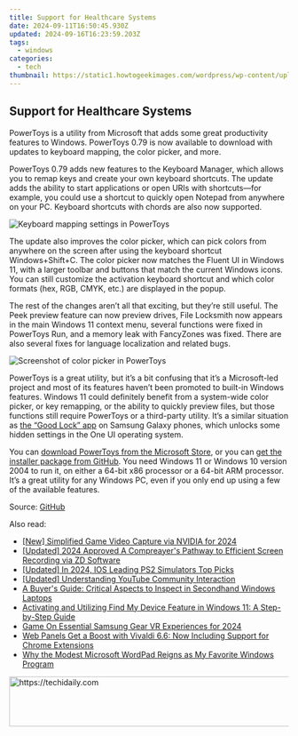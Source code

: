 ```yaml
---
title: Support for Healthcare Systems
date: 2024-09-11T16:50:45.930Z
updated: 2024-09-16T16:23:59.203Z
tags:
  - windows
categories:
  - tech
thumbnail: https://static1.howtogeekimages.com/wordpress/wp-content/uploads/2024/03/powertoys1.jpg
---
```


## Support for Healthcare Systems

PowerToys is a utility from Microsoft that adds some great productivity features to Windows. PowerToys 0.79 is now available to download with updates to keyboard mapping, the color picker, and more.

 PowerToys 0.79 adds new features to the Keyboard Manager, which allows you to remap keys and create your own keyboard shortcuts. The update adds the ability to start applications or open URIs with shortcuts—for example, you could use a shortcut to quickly open Notepad from anywhere on your PC. Keyboard shortcuts with chords are also now supported.

![Keyboard mapping settings in PowerToys](https://static1.howtogeekimages.com/wordpress/wp-content/uploads/2024/03/clipboard-mar-4-2024-at-2-53-pm.png) 

 The update also improves the color picker, which can pick colors from anywhere on the screen after using the keyboard shortcut Windows+Shift+C. The color picker now matches the Fluent UI in Windows 11, with a larger toolbar and buttons that match the current Windows icons. You can still customize the activation keyboard shortcut and which color formats (hex, RGB, CMYK, etc.) are displayed in the popup.

 The rest of the changes aren’t all that exciting, but they’re still useful. The Peek preview feature can now preview drives, File Locksmith now appears in the main Windows 11 context menu, several functions were fixed in PowerToys Run, and a memory leak with FancyZones was fixed. There are also several fixes for language localization and related bugs.

![Screenshot of color picker in PowerToys](https://static1.howtogeekimages.com/wordpress/wp-content/uploads/2024/03/clipboard-mar-4-2024-at-3-33-pm.png) 

 PowerToys is a great utility, but it’s a bit confusing that it’s a Microsoft-led project and most of its features haven’t been promoted to built-in Windows features. Windows 11 could definitely benefit from a system-wide color picker, or key remapping, or the ability to quickly preview files, but those functions still require PowerToys or a third-party utility. It’s a similar situation as [the “Good Lock” app](https://extra-skills.techidaily.com/in-2024-metaverse-mastery-rapidly-assemble-your-digital-self/) on Samsung Galaxy phones, which unlocks some hidden settings in the One UI operating system.

 You can [download PowerToys from the Microsoft Store](https://apps.microsoft.com/detail/xp89dcgq3k6vld), or you can [get the installer package from GitHub](https://github.com/microsoft/PowerToys/releases/latest/). You need Windows 11 or Windows 10 version 2004 to run it, on either a 64-bit x86 processor or a 64-bit ARM processor. It’s a great utility for any Windows PC, even if you only end up using a few of the available features.

 Source: [GitHub](https://github.com/microsoft/PowerToys/releases/tag/v0.79.0)

<ins class="adsbygoogle"
     style="display:block"
     data-ad-format="autorelaxed"
     data-ad-client="ca-pub-7571918770474297"
     data-ad-slot="1223367746"></ins>

<ins class="adsbygoogle"
     style="display:block"
     data-ad-client="ca-pub-7571918770474297"
     data-ad-slot="8358498916"
     data-ad-format="auto"
     data-full-width-responsive="true"></ins>

<span class="atpl-alsoreadstyle">Also read:</span>
<div><ul>
<li><a href="https://video-screen-grab.techidaily.com/new-simplified-game-video-capture-via-nvidia-for-2024/"><u>[New] Simplified Game Video Capture via NVIDIA for 2024</u></a></li>
<li><a href="https://video-capture.techidaily.com/updated-2024-approved-a-compreayers-pathway-to-efficient-screen-recording-via-zd-software/"><u>[Updated] 2024 Approved A Compreayer's Pathway to Efficient Screen Recording via ZD Software</u></a></li>
<li><a href="https://screen-recording.techidaily.com/updated-in-2024-ios-leading-ps2-simulators-top-picks/"><u>[Updated] In 2024, IOS Leading PS2 Simulators Top Picks</u></a></li>
<li><a href="https://some-guidance.techidaily.com/updated-understanding-youtube-community-interaction/"><u>[Updated] Understanding YouTube Community Interaction</u></a></li>
<li><a href="https://win-forum.techidaily.com/a-buyers-guide-critical-aspects-to-inspect-in-secondhand-windows-laptops/"><u>A Buyer's Guide: Critical Aspects to Inspect in Secondhand Windows Laptops</u></a></li>
<li><a href="https://win-forum.techidaily.com/activating-and-utilizing-find-my-device-feature-in-windows-11-a-step-by-step-guide/"><u>Activating and Utilizing Find My Device Feature in Windows 11: A Step-by-Step Guide</u></a></li>
<li><a href="https://fox-info.techidaily.com/game-on-essential-samsung-gear-vr-experiences-for-2024/"><u>Game On Essential Samsung Gear VR Experiences for 2024</u></a></li>
<li><a href="https://win-forum.techidaily.com/web-panels-get-a-boost-with-vivaldi-66-now-including-support-for-chrome-extensions/"><u>Web Panels Get a Boost with Vivaldi 6.6: Now Including Support for Chrome Extensions</u></a></li>
<li><a href="https://win-forum.techidaily.com/why-the-modest-microsoft-wordpad-reigns-as-my-favorite-windows-program/"><u>Why the Modest Microsoft WordPad Reigns as My Favorite Windows Program</u></a></li>
</ul></div>

<!-- affiliate ads begin -->
<a href="https://unicoeye.pxf.io/c/5597632/2134247/18498" target="_top" id="2134247">
  <img src="//a.impactradius-go.com/display-ad/18498-2134247" border="0" alt="https://techidaily.com" width="728" height="90"/>
</a>
<img height="0" width="0" src="https://unicoeye.pxf.io/i/5597632/2134247/18498" style="position:absolute;visibility:hidden;" border="0" />
<!-- affiliate ads end -->

